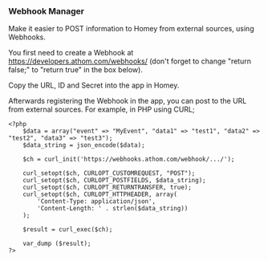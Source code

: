 ### Webhook Manager

Make it easier to POST information to Homey from external sources, using Webhooks.

You first need to create a Webhook at https://developers.athom.com/webhooks/ (don't forget to change "return false;" to "return true" in the box below).

Copy the URL, ID and Secret into the app in Homey.

Afterwards registering the Webhook in the app, you can post to the URL from external sources. For example, in PHP using CURL;

```
<?php
	$data = array("event" => "MyEvent", "data1" => "test1", "data2" => "test2", "data3" => "test3");                                                                    
	$data_string = json_encode($data);
	
	$ch = curl_init('https://webhooks.athom.com/webhook/.../');
	
	curl_setopt($ch, CURLOPT_CUSTOMREQUEST, "POST");                                                                     
	curl_setopt($ch, CURLOPT_POSTFIELDS, $data_string);                                                                  
	curl_setopt($ch, CURLOPT_RETURNTRANSFER, true);                                                                      
	curl_setopt($ch, CURLOPT_HTTPHEADER, array(                                                                          
	    'Content-Type: application/json',                                                                                
	    'Content-Length: ' . strlen($data_string))                                                                       
	);                                                                                                                   
	                                                                                                                     
	$result = curl_exec($ch);
	
	var_dump ($result);
?>
```

